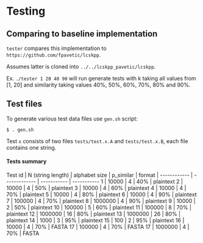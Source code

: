 # Testing

## Comparing to baseline implementation

`tester` compares this implementation to `https://github.com/fpavetic/lcskpp`.

Assumes latter is cloned into `../../lcskpp_pavetic/lcskpp`.

Ex. `./tester 1 20 40 90` will run generate tests with k taking all values from [1, 20] and
similarity taking values 40%, 50%, 60%, 70%, 80% and 90%.



## Test files
To generate various test data files use `gen.sh` script:
```
$ . gen.sh
```

Test `x` consists of two files `tests/test.x.A` and `tests/test.x.B`, each file contains
one string.

#### Tests summary

Test id | N (string length) | alphabet size | p_similar | format |
------------ | ------------- | ----------- | -----------
1 | 10000 | 4 | 40% | plaintext
2 | 10000 | 4 | 50% | plaintext
3 | 10000 | 4 | 60% | plaintext
4 | 10000 | 4 | 70% | plaintext
5 | 10000 | 4 | 80% | plaintext
6 | 10000 | 4 | 90% | plaintext
7 | 100000 | 4 | 70% | plaintext
8 | 1000000 | 4 | 90% | plaintext
9 | 10000 | 2 | 50% | plaintext
10 | 100000 | 5 | 60% | plaintext
11 | 100000 | 8 | 70% | plaintext
12 | 1000000 | 16 | 80% | plaintext
13 | 1000000 | 26 | 80% | plaintext
14 | 1000 | 3 | 95% | plaintext
15 | 100 | 2 | 95% | plaintext
16 | 10000 | 4 | 70% | FASTA
17 | 100000 | 4 | 70% | FASTA
17 | 1000000 | 4 | 70% | FASTA
